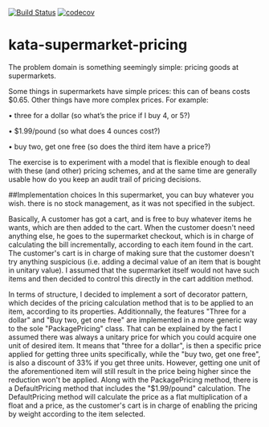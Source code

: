 [![Build Status](https://travis-ci.org/kmaxime/kata-supermarket-pricing.svg?branch=master)](https://travis-ci.org/kmaxime/kata-supermarket-pricing)
[![codecov](https://codecov.io/gh/kmaxime/kata-supermarket-pricing/branch/master/graphs/badge.svg)](https://codecov.io/gh/kmaxime/kata-supermarket-pricing)
# kata-supermarket-pricing

The problem domain is something seemingly simple: pricing goods at supermarkets.

 

Some things in supermarkets have simple prices: this can of beans costs $0.65. Other things have more complex prices. For example:

•     three for a dollar (so what’s the price if I buy 4, or 5?)

•     $1.99/pound (so what does 4 ounces cost?)

•     buy two, get one free (so does the third item have a price?)

 

The exercise is to experiment with a model that is flexible enough to deal with these (and other) pricing schemes, and at the same time are generally usable how do you keep an audit trail of pricing decisions.




##Implementation choices
In this supermarket, you can buy whatever you wish. there is no stock management, as it was not specified in the subject.

Basically, A customer has got a cart, and is free to buy whatever items he wants, which are then added to the cart. When the customer doesn't need anything else, he goes to the supermarket checkout, which is in charge of calculating the bill incrementally, according to each item found in the cart.
The customer's cart is in charge of making sure that the customer doesn't try anything suspicious (i.e. adding a decimal value of an item that is bought in unitary value). I assumed that the supermarket itself would not have such items and then decided to control this directly in the cart addition method.

In terms of structure, I decided to implement a sort of decorator pattern, which decides of the pricing calculation method that is to be applied to an item, according to its properties. Additionnally, the features "Three for a dollar" and "Buy two, get one free" are implemented in a more generic way to the sole "PackagePricing" class. That can be explained by the fact I assumed there was always a unitary price for which you could acquire one unit of desired item.
It means that "three for a dollar", is then a specific price applied for getting three units specifically, while the "buy two, get one free", is also a discount of 33% if you get three units. However, getting one unit of the aforementioned item will still result in the price being higher since the reduction won't be applied.
Along with the PackagePricing method, there is a DefaultPricing method that includes the "$1.99/pound" calculation. The DefaultPricing method will calculate the price as a flat multiplication of a float and a price, as the customer's cart is in charge of enabling the pricing by weight according to the item selected. 



